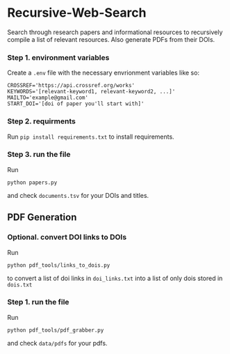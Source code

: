 # Recursive-Web-Search
Search through research papers and informational resources to recursively compile a list of relevant resources. Also generate PDFs from their DOIs. 

### Step 1. environment variables
Create a ```.env``` file with the necessary envrionment variables like so:
```
CROSSREF='https://api.crossref.org/works'
KEYWORDS='[relevant-keyword1, relevant-keyword2, ...]'
MAILTO='example@gmail.com'
START_DOI='[doi of paper you'll start with]'
```

### Step 2. requirments
Run ```pip install requirements.txt``` to install requirements. 

### Step 3. run the file
Run 
```
python papers.py
```
and check ```documents.tsv``` for your DOIs and titles. 

## PDF Generation

### Optional. convert DOI links to DOIs
Run 
```
python pdf_tools/links_to_dois.py
```
to convert a list of doi links in ```doi_links.txt``` into a list of only dois stored in ```dois.txt```

### Step 1. run the file
Run
```
python pdf_tools/pdf_grabber.py
```
and check ```data/pdfs``` for your pdfs. 